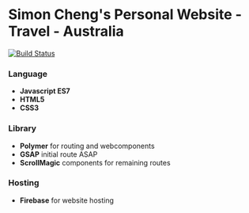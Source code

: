 # Simon Cheng's Personal Website - Travel - Australia

[![Build Status](https://travis-ci.org/PolymerElements/polymer-starter-kit.svg?branch=master)](https://travis-ci.org/PolymerElements/polymer-starter-kit)

### Language

* **Javascript ES7**
* **HTML5**
* **CSS3**

### Library

* **Polymer** for routing and webcomponents
* **GSAP** initial route ASAP
* **ScrollMagic** components for remaining routes

### Hosting

* **Firebase** for website hosting
